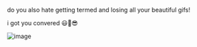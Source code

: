 do you also hate getting termed and losing all your beautiful gifs!

i got you convered 😃🙁😎

![image](https://user-images.githubusercontent.com/107649934/231901644-0540acee-919a-48f6-8d90-ecdec4e66c5f.png)


